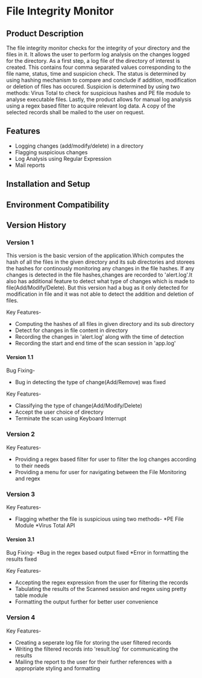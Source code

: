 # File Integrity Monitor

## Product Description
The file integrity monitor checks for the integrity of your directory and the files in it. It allows the user to perform log analysis on the changes logged for the directory. As a first step, a log file of the directory of interest is created. This contains four comma separated values corresponding to the file name, status, time and suspicion check. The status is determined by using hashing mechanism to compare and conclude if addition, modification or deletion of files has occured. Suspicion is determined by using two methods: Virus Total to check for suspicious hashes and PE file module to analyse executable files. Lastly, the product allows for manual log analysis using a regex based filter to acquire relevant log data. A copy of the selected records shall be mailed to the user on request.

## Features
* Logging changes (add/modify/delete) in a directory
* Flagging suspicious changes
* Log Analysis using Regular Expression 
* Mail reports

## Installation and Setup


## Environment Compatibility


## Version History
### Version 1
This version is the basic version of the application.Which computes the hash of all the files in the given directory and its sub directories and storees the hashes for continously monitoring any changes in the file hashes. If any changes is detected in the file hashes,changes are  recorded to 'alert.log'.It also has additional feature to detect what type of changes which is made to file(Add/Modify/Delete). But this version had a bug as it only detected for modification in file and it was not able to detect the addition and deletion of files.

Key Features-
* Computing the hashes of all files in given directory and its sub directory
* Detect for changes in file content in directory
* Recording the changes in 'alert.log' along with the time of detection
* Recording the start and end time of the scan session in 'app.log'


#### Version 1.1

Bug Fixing-
* Bug in detecting the type of change(Add/Remove) was fixed


Key Features-
* Classifying the type of change(Add/Modify/Delete)
* Accept the user choice of directory
* Terminate the scan using Keyboard Interrupt


### Version 2

Key Features-
* Providing a regex based filter for user to filter the log changes according to their needs
* Providing a menu for user for navigating between the File Monitoring and regex


### Version 3

Key Features-
* Flagging whether the file is suspicious using two methods-
  *PE File Module
  *Virus Total API

#### Version 3.1
Bug Fixing-
*Bug in the regex based output fixed
*Error in formatting the results fixed

Key Features-
* Accepting the regex expression from the user for filtering the records
* Tabulating the results of the Scanned session and regex using pretty table module
* Formatting the output further for better user convenience

### Version 4

Key Features-
* Creating a seperate log file for storing the user filtered records
* Writing  the filtered records into 'result.log' for communicating the results
* Mailing the report to the user for their further references with a appropriate styling and formatting
